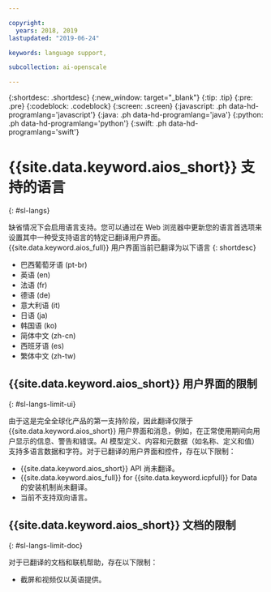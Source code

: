 ```yaml
---

copyright:
  years: 2018, 2019
lastupdated: "2019-06-24"

keywords: language support, 

subcollection: ai-openscale

---
```


{:shortdesc: .shortdesc}
{:new_window: target="_blank"}
{:tip: .tip}
{:pre: .pre}
{:codeblock: .codeblock}
{:screen: .screen}
{:javascript: .ph data-hd-programlang='javascript'}
{:java: .ph data-hd-programlang='java'}
{:python: .ph data-hd-programlang='python'}
{:swift: .ph data-hd-programlang='swift'}

# {{site.data.keyword.aios_short}} 支持的语言
{: #sl-langs}

缺省情况下会启用语言支持。您可以通过在 Web 浏览器中更新您的语言首选项来设置其中一种受支持语言的特定已翻译用户界面。{{site.data.keyword.aios_full}} 用户界面当前已翻译为以下语言
{: shortdesc}

- 巴西葡萄牙语 (pt-br)
- 英语 (en)
- 法语 (fr)
- 德语 (de)
- 意大利语 (it)
- 日语 (ja)
- 韩国语 (ko)
- 简体中文 (zh-cn)
- 西班牙语 (es)
- 繁体中文 (zh-tw)

## {{site.data.keyword.aios_short}} 用户界面的限制
{: #sl-langs-limit-ui}

由于这是完全全球化产品的第一支持阶段，因此翻译仅限于 {{site.data.keyword.aios_short}} 用户界面和消息，例如，在正常使用期间向用户显示的信息、警告和错误。AI 模型定义、内容和元数据（如名称、定义和值）支持多语言数据和字符。对于已翻译的用户界面和控件，存在以下限制：

- {{site.data.keyword.aios_short}} API 尚未翻译。
- {{site.data.keyword.aios_full}} for {{site.data.keyword.icpfull}} for Data 的安装机制尚未翻译。
- 当前不支持双向语言。

## {{site.data.keyword.aios_short}} 文档的限制
{: #sl-langs-limit-doc}

对于已翻译的文档和联机帮助，存在以下限制：

- 截屏和视频仅以英语提供。

